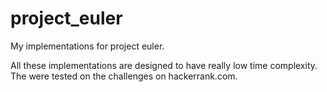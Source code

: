 # project_euler
My implementations for project euler.

All these implementations are designed to have really low time complexity. The were tested on the challenges on hackerrank.com.